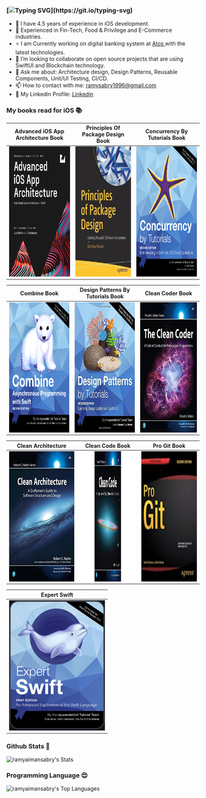 

### [![Typing SVG](https://readme-typing-svg.herokuapp.com?font=Architects+Daughter&color=D79921&size=30&lines=Hi+I'm+Ramy+Sabry+👋;An+iOS+Software+Engineer...;)](https://git.io/typing-svg)

- 🔭 I have 4.5 years of experience in iOS development.
- 🌱 Experienced in Fin-Tech, Food & Privilege and E-Commerce industries.
- ⭐️ I am Currently working on digital banking system at <a href="https://atos.net/en/">Atos </a> with the latest technologies.
- 💼 I’m looking to collaborate on open source projects that are using SwiftUI and Blockchain technology.
- 💬 Ask me about: Architecture design, Design Patterns, Reusable Components, Unit/UI Testing, CI/CD.
- 📫 How to contact with me: ramysabry1996@gmail.com
- 🔗 My Linkedin Profile: [Linkedin](https://www.linkedin.com/in/ramy-sabry-153770117)



### My books read for iOS 📚

 Advanced iOS App Architecture Book | Principles Of Package Design Book | Concurrency By Tutorials Book
:-------------------------:|:-------------------------:|:-------------------------:
<img src="./Images/advanced-ios-app-architecture.png" width="250" height="340"> |  <img src="./Images/principles-of-package-design.jpg" width="250" height="340"> |  <img src="./Images/concurrency-by-tutorials.png" width="250" height="340">

Combine Book | Design Patterns By Tutorials Book | Clean Coder Book
:-------------------------:|:-------------------------:|:-------------------------:
<img src="./Images/combine.png" width="250" height="340"> |  <img src="./Images/design-patterns-by-tutorials.jpg" width="250" height="340"> |  <img src="./Images/clean-coder.jpg" width="250" height="340">

Clean Architecture | Clean Code Book | Pro Git Book
:-------------------------:|:-------------------------:|:-------------------------:
<img src="./Images/clean-architecture.jpg" width="250" height="340"> |  <img src="./Images/clean-code.jpeg" width="250" height="340"> |  <img src="./Images/pro-git.png" width="250" height="340">

Expert Swift |
:-------------------------:|
<img src="./Images/expert-swift.png" width="250" height="340"> |



### Github Stats 🥇

![ramyaimansabry's Stats](https://github-readme-stats.vercel.app/api?username=ramyaimansabry&theme=vue-dark&show_icons=true&hide_border=true&count_private=true)



### Programming Language 😍

![ramyaimansabry's Top Languages](https://github-readme-stats.vercel.app/api/top-langs/?username=ramyaimansabry&theme=vue-dark&show_icons=true&hide_border=true&layout=compact)

